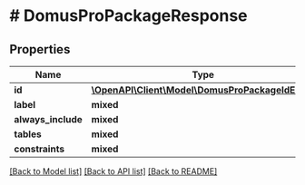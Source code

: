 # # DomusProPackageResponse

## Properties

Name | Type | Description | Notes
------------ | ------------- | ------------- | -------------
**id** | [**\OpenAPI\Client\Model\DomusProPackageIdEnum**](DomusProPackageIdEnum.md) |  |
**label** | **mixed** |  |
**always_include** | **mixed** |  | [optional]
**tables** | **mixed** |  | [optional]
**constraints** | **mixed** |  | [optional]

[[Back to Model list]](../../README.md#models) [[Back to API list]](../../README.md#endpoints) [[Back to README]](../../README.md)
